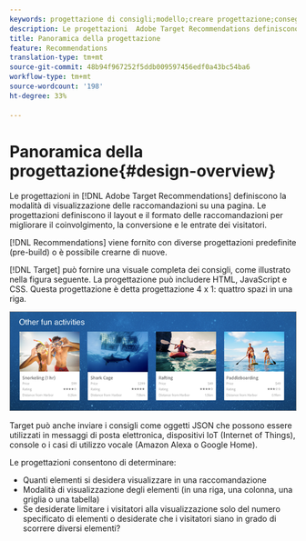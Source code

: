 ```yaml
---
keywords: progettazione di consigli;modello;creare progettazione;consegna;output
description: Le progettazioni  Adobe Target Recommendations definiscono la modalità di visualizzazione delle raccomandazioni su una pagina. Le progettazioni definiscono il layout e il formato delle raccomandazioni per migliorare il coinvolgimento, la conversione e le entrate dei visitatori.
title: Panoramica della progettazione
feature: Recommendations
translation-type: tm+mt
source-git-commit: 48b94f967252f5ddb009597456edf0a43bc54ba6
workflow-type: tm+mt
source-wordcount: '198'
ht-degree: 33%

---
```



# Panoramica della progettazione{#design-overview}

Le progettazioni in [!DNL Adobe Target Recommendations] definiscono la modalità di visualizzazione delle raccomandazioni su una pagina. Le progettazioni definiscono il layout e il formato delle raccomandazioni per migliorare il coinvolgimento, la conversione e le entrate dei visitatori.

[!DNL Recommendations] viene fornito con diverse progettazioni predefinite (pre-build) o è possibile crearne di nuove.

[!DNL Target] può fornire una visuale completa dei consigli, come illustrato nella figura seguente. La progettazione può includere HTML, JavaScript e CSS. Questa progettazione è detta progettazione 4 x 1: quattro spazi in una riga.

![](assets/velocity_example.png)

Target può anche inviare i consigli come oggetti JSON che possono essere utilizzati in messaggi di posta elettronica, dispositivi IoT (Internet of Things), console o i casi di utilizzo vocale (Amazon Alexa o Google Home).

Le progettazioni consentono di determinare:

* Quanti elementi si desidera visualizzare in una raccomandazione
* Modalità di visualizzazione degli elementi (in una riga, una colonna, una griglia o una tabella)
* Se desiderate limitare i visitatori alla visualizzazione solo del numero specificato di elementi o desiderate che i visitatori siano in grado di scorrere diversi elementi?

